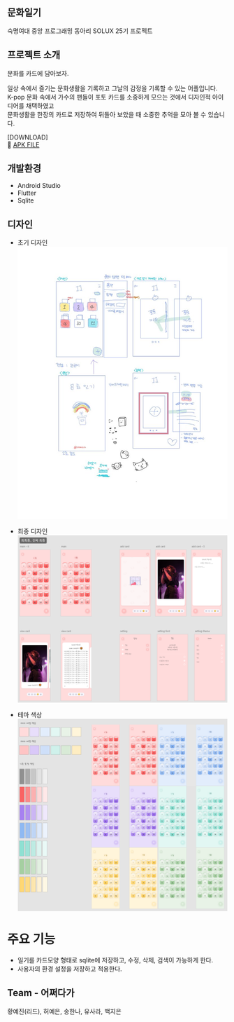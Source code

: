 ## 문화일기
숙명여대 중앙 프로그래밍 동아리 SOLUX 25기 프로젝트

## 프로젝트 소개
문화를 카드에 담아보자.

일상 속에서 즐기는 문화생활을 기록하고 그날의 감정을 기록할 수 있는 어플입니다. <br>
K-pop 문화 속에서 가수의 팬들이 포토 카드를 소중하게 모으는 것에서 디자인적 아이디어를 채택하였고<br>
문화생활을 한장의 카드로 저장하여 뒤돌아 보았을 때 소중한 추억을 모아 볼 수 있습니다.

[DOWNLOAD] <br>
💾 [APK FILE](https://github.com/cherrrity/Team.AJJODAGA/raw/yejin/app-release.apk)

## 개발환경
- Android Studio
- Flutter 
- Sqlite

## 디자인
- 초기 디자인
![enter image description here](https://github.com/cherrrity/Team.AJJODAGA/blob/yejin/example_image/%EC%B4%88%EA%B8%B0%EB%94%94%EC%9E%90%EC%9D%B8.jpg?raw=true)

- 최종 디자인
![enter image description here](https://github.com/cherrrity/Team.AJJODAGA/blob/yejin/example_image/%EC%B5%9C%EC%A2%85%EB%94%94%EC%9E%90%EC%9D%B8.jpg?raw=true)

- 테마 색상
![enter image description here](https://github.com/cherrrity/Team.AJJODAGA/blob/yejin/example_image/%EC%B5%9C%EC%A2%85%EB%94%94%EC%9E%90%EC%9D%B8_%ED%85%8C%EB%A7%88.jpg?raw=true)

# 주요 기능
- 일기를 카드모양 형태로 sqlite에 저장하고, 수정, 삭제, 검색이 가능하게 한다.
- 사용자의 환경 설정을 저장하고 적용한다.

## Team - 어쩌다가
황예진(리드), 허예은, 송한나, 유사라, 백지은
